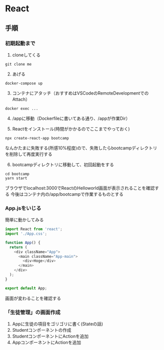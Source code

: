 # React

## 手順

### 初期起動まで

1. cloneしてくる
```
git clone me
```

2. あげる
```
docker-compose up
```

3. コンテナにアタッチ（おすすめはVSCodeのRemoteDevelopmentでのAttach）
```
docker exec ...
```
4. /appに移動（Dockerfileに書いてある通り、/appが作業Dir）

5. Reactをインストール(時間がかかるのでここまでやっておく)
```
npx create-react-app bootcamp
```

なんかたまに失敗する(所感10%程度)ので、失敗したらbootcampディレクトリを削除して再度実行する

6. bootcampディレクトリに移動して、初回起動をする
```
cd bootcamp
yarn start
```

ブラウザでlocalhost:3000でReactのHelloworld画面が表示されることを確認する
今後はコンテナ内の/app/bootcampで作業するものとする

### App.jsをいじる
簡単に動かしてみる

```js:App.js
import React from 'react';
import './App.css';

function App() {
  return (
    <div className="App">
      <main className="App-main">
        <div>Hoge</div>
      </main>
    </div>
  );
}

export default App;
```

画面が変わることを確認する


### 「生徒管理」の画面作成

1. Appに生徒の項目をゴリゴリに書く(Stateの話)
2. Studentコンポーネントの作成
3. StudentコンポーネントにActionを追加
4. AppコンポーネントにActionを追加
